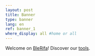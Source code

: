 ```yaml
---
layout: post
title: Banner
type: banner
lang: en
ref: banner_1
where_display: all #home or all
---
```


Welcome on <a href="http://BleRifa.com">BleRifa</a>! Discover our <a href="http://BleRifa.com/en/tools/">tools</a>.
